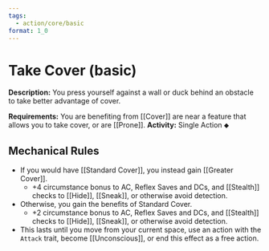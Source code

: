 ```yaml
---
tags:
  - action/core/basic
format: 1_0
---
```

# Take Cover (basic) [](#Actions "Single Action")

**Description:** You press yourself against a wall or duck behind an obstacle to take better advantage of cover. 

**Requirements:** You are benefiting from [[Cover]] are near a feature that allows you to take cover, or are [[Prone]].
**Activity:** Single Action ⬥

## Mechanical Rules

- If you would have [[Standard Cover]], you instead gain [[Greater Cover]].
	- +4 circumstance bonus to AC, Reflex Saves and DCs, and [[Stealth]] checks to [[Hide]], [[Sneak]], or otherwise avoid detection.
- Otherwise, you gain the benefits of Standard Cover.
	- +2 circumstance bonus to AC, Reflex Saves and DCs, and [[Stealth]] checks to [[Hide]], [[Sneak]], or otherwise avoid detection.
- This lasts until you move from your current space, use an action with the `Attack` trait, become [[Unconscious]], or end this effect as a free action.